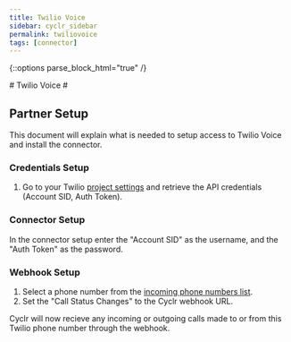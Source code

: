 ```yaml
---
title: Twilio Voice
sidebar: cyclr_sidebar
permalink: twiliovoice
tags: [connector]
---
```

{::options parse_block_html="true" /}
<section class="card py-5 my-5">
# Twilio Voice #

## Partner Setup ##

This document will explain what is needed to setup access to Twilio Voice and install the connector.

### Credentials Setup ###

1. Go to your Twilio [project settings](https://www.twilio.com/console/project/settings) and retrieve the API credentials (Account SID, Auth Token).

### Connector Setup ###

In the connector setup enter the "Account SID" as the username, and the "Auth Token" as the password.

### Webhook Setup ###

1. Select a phone number from the [incoming phone numbers list](https://www.twilio.com/console/phone-numbers/incoming).
2. Set the "Call Status Changes" to the Cyclr webhook URL.

Cyclr will now recieve any incoming or outgoing calls made to or from this Twilio phone number through the webhook.

</section>
